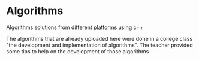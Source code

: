 # Algorithms
Algorithms solutions from different platforms using c++

The algorithms that are already uploaded here were done in a college class "the development and implementation of algorithms". The teacher provided some tips to help on the development of those algorithms
